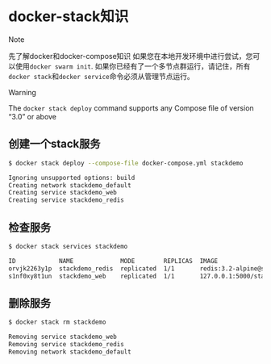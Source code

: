 # docker-stack知识

> [!NOTE]
> 先了解docker和docker-compose知识
> 如果您在本地开发环境中进行尝试，您可以使用`docker swarm init`.
>如果你已经有了一个多节点群运行，请记住，所有 `docker stack`和`docker service`命令必须从管理节点运行。

> [!WARNING]
> The `docker stack deploy` command supports any Compose file of version “3.0” or above



## 创建一个stack服务

```bash
$ docker stack deploy --compose-file docker-compose.yml stackdemo

Ignoring unsupported options: build
Creating network stackdemo_default
Creating service stackdemo_web
Creating service stackdemo_redis
```



## 检查服务

```bash
$ docker stack services stackdemo

ID            NAME             MODE        REPLICAS  IMAGE
orvjk2263y1p  stackdemo_redis  replicated  1/1       redis:3.2-alpine@sha256:f1ed3708f538b537eb9c2a7dd50dc90a706f7debd7e1196c9264edeea521a86d
s1nf0xy8t1un  stackdemo_web    replicated  1/1       127.0.0.1:5000/stackdemo@sha256:adb070e0805d04ba2f92c724298370b7a4eb19860222120d43e0f6351ddbc26f
```



## 删除服务

```bash
$ docker stack rm stackdemo

Removing service stackdemo_web
Removing service stackdemo_redis
Removing network stackdemo_default
```

